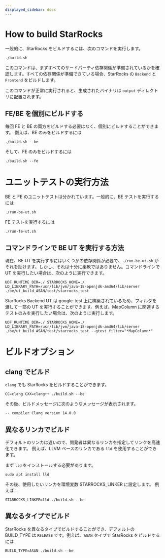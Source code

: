 ```yaml
---
displayed_sidebar: docs
---
```


# How to build StarRocks

一般的に、StarRocks をビルドするには、次のコマンドを実行します。

```
./build.sh
```

このコマンドは、まずすべてのサードパーティ依存関係が準備されているかを確認します。すべての依存関係が準備できている場合、StarRocks の `Backend` と `Frontend` をビルドします。

このコマンドが正常に実行されると、生成されたバイナリは `output` ディレクトリに配置されます。

## FE/BE を個別にビルドする

毎回 FE と BE の両方をビルドする必要はなく、個別にビルドすることができます。
例えば、BE のみをビルドするには
```
./build.sh --be
```

そして、FE のみをビルドするには
```
./build.sh --fe
```

# ユニットテストの実行方法

BE と FE のユニットテストは分かれています。一般的に、BE テストを実行するには
```
./run-be-ut.sh
```

FE テストを実行するには
```
./run-fe-ut.sh
```

## コマンドラインで BE UT を実行する方法

現在、BE UT を実行するにはいくつかの依存関係が必要で、`./run-be-ut.sh` がそれを助けます。しかし、それは十分に柔軟ではありません。コマンドラインで UT を実行したい場合は、次のように実行できます。

```
UDF_RUNTIME_DIR=./ STARROCKS_HOME=./ LD_LIBRARY_PATH=/usr/lib/jvm/java-18-openjdk-amd64/lib/server ./be/ut_build_ASAN/test/starrocks_test
```

StarRocks Backend UT は google-test 上に構築されているため、フィルタを渡して一部の UT を実行することができます。例えば、MapColumn に関連するテストのみを実行したい場合は、次のように実行します。

```
UDF_RUNTIME_DIR=./ STARROCKS_HOME=./ LD_LIBRARY_PATH=/usr/lib/jvm/java-18-openjdk-amd64/lib/server ./be/ut_build_ASAN/test/starrocks_test --gtest_filter="*MapColumn*"
```

# ビルドオプション

## clang でビルド

`clang` でも StarRocks をビルドすることができます。

```
CC=clang CXX=clang++ ./build.sh --be
```

その後、ビルドメッセージに次のようなメッセージが表示されます。

```
-- compiler Clang version 14.0.0
```

## 異なるリンカでビルド

デフォルトのリンカは遅いので、開発者は異なるリンカを指定してリンクを高速化できます。
例えば、LLVM ベースのリンカである `lld` を使用することができます。

まず `lld` をインストールする必要があります。

```
sudo apt install lld
```

その後、使用したいリンカを環境変数 STARROCKS_LINKER に設定します。
例えば：

```
STARROCKS_LINKER=lld ./build.sh --be
```

## 異なるタイプでビルド

StarRocks を異なるタイプでビルドすることができ、デフォルトの BUILD_TYPE は `RELEASE` です。例えば、`ASAN` タイプで StarRocks をビルドするには
```
BUILD_TYPE=ASAN ./build.sh --be
```